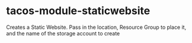 # tacos-module-staticwebsite

Creates a Static Website. Pass in the location, Resource Group to place it, and the name of the storage account to create
